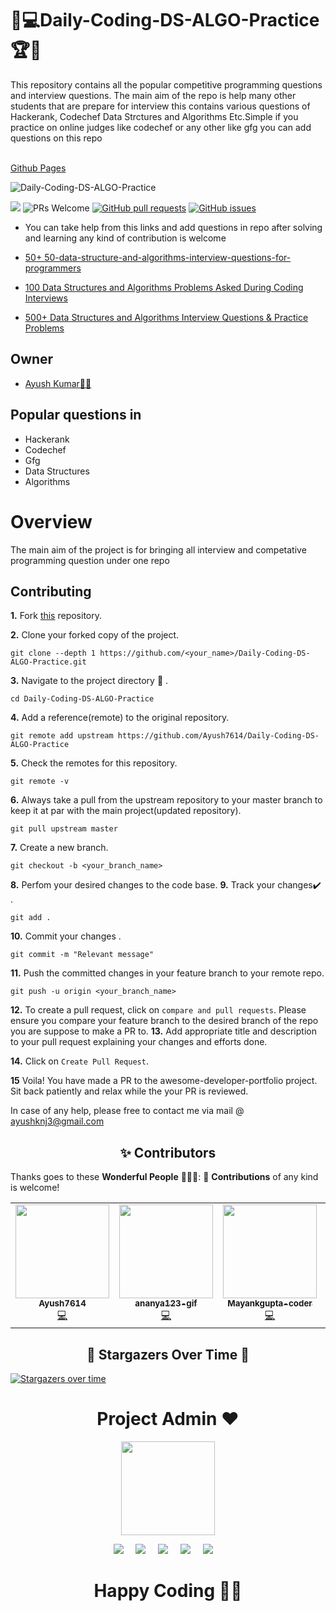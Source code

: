 # 🎯💻Daily-Coding-DS-ALGO-Practice🏆🏅
This repository contains all the popular competitive programming questions and interview questions. The main aim of the repo is help many other students that are prepare for interview this contains various questions of Hackerank, Codechef Data Strctures and Algorithms Etc.Simple if you practice on online judges like codechef or any other like gfg you can add questions on this repo <br><br>

[Github Pages](https://ayush7614.github.io/Daily-Coding-DS-ALGO-Practice/)

![Daily-Coding-DS-ALGO-Practice](https://socialify.git.ci/Ayush7614/Daily-Coding-DS-ALGO-Practice/image?forks=1&issues=1&language=1&owner=1&pattern=Brick%20Wall&pulls=1&stargazers=1&theme=Dark)

<a href="https://github.com/Ayush7614/Daily-Coding-DS-ALGO-Practice/blob/master/LICENSE" target="_blank"><img src="https://img.shields.io/github/license/Ayush7614/Daily-Coding-DS-ALGO-Practice?style=for-the-badge" /></a> <img src="https://img.shields.io/badge/PRs-welcome-brightgreen.svg?style=for-the-badge" alt="PRs Welcome" /> <a href="https://github.com/Ayush7614/Daily-Coding-DS-ALGO-Practice/pulls" target="_blank"><img alt="GitHub pull requests" src="https://img.shields.io/github/issues-pr/Ayush7614/Daily-Coding-DS-ALGO-Practice?style=for-the-badge" /></a> <a href="https://github.com/Ayush7614/Daily-Coding-DS-ALGO-Practice/issues" target="_blank"><img alt="GitHub issues" src="https://img.shields.io/github/issues/Ayush7614/Daily-Coding-DS-ALGO-Practice?style=for-the-badge" /></a> 


* You can take help from this links and add questions in repo after solving and learning any kind of contribution is welcome

* [50+ 50-data-structure-and-algorithms-interview-questions-for-programmers](https://hackernoon.com/50-data-structure-and-algorithms-interview-questions-for-programmers-b4b1ac61f5b0)

* [100 Data Structures and Algorithms Problems Asked During Coding Interviews](https://medium.com/afteracademy/100-data-structures-and-algorithms-problems-asked-during-coding-interviews-269391b8ff8)

* [500+ Data Structures and Algorithms Interview Questions & Practice Problems](https://blog.usejournal.com/500-data-structures-and-algorithms-practice-problems-35afe8a1e222)

## Owner

* [Ayush Kumar👨‍💻](https://github.com/Ayush7614)

## Popular questions in

- Hackerank
- Codechef
- Gfg
- Data Structures
- Algorithms

# Overview

The main aim of the project is for bringing all interview and competative programming question under one repo

## Contributing

**1.**  Fork [this](https://github.com/Ayush7614/Daily-Coding-DS-ALGO-Practice.git) repository.

**2.**  Clone your forked copy of the project.

```
git clone --depth 1 https://github.com/<your_name>/Daily-Coding-DS-ALGO-Practice.git
```

**3.** Navigate to the project directory :file_folder: .

```
cd Daily-Coding-DS-ALGO-Practice

```

**4.** Add a reference(remote) to the original repository.

```
git remote add upstream https://github.com/Ayush7614/Daily-Coding-DS-ALGO-Practice
```

**5.** Check the remotes for this repository.
```
git remote -v
```

**6.** Always take a pull from the upstream repository to your master branch to keep it at par with the main project(updated repository).

```
git pull upstream master
```

**7.** Create a new branch.

```
git checkout -b <your_branch_name>
```

**8.** Perfom your desired changes to the code base.
**9.** Track your changes:heavy_check_mark: .

```
git add . 
```

**10.** Commit your changes .

```
git commit -m "Relevant message"
```

**11.** Push the committed changes in your feature branch to your remote repo.
```
git push -u origin <your_branch_name>
```

**12.** To create a pull request, click on `compare and pull requests`. Please ensure you compare your feature branch to the desired branch of the repo you are suppose to make a PR to.
**13.** Add appropriate title and description to your pull request explaining your changes and efforts done.


**14.** Click on `Create Pull Request`.


**15** Voila! You have made a PR to the awesome-developer-portfolio project. Sit back patiently and relax while the your PR is reviewed. 

 In case of any help, please free to contact me via mail @ ayushknj3@gmail.com
 
<h2 align=center> ✨ Contributors </h2>

Thanks goes to these **Wonderful People** 👨🏻‍💻:      🚀 **Contributions** of any kind is welcome! 

<!-- ALL-CONTRIBUTORS-LIST:START - Do not remove or modify this section -->
<!-- prettier-ignore-start -->
<!-- markdownlint-disable -->
<table>
 <tr>
 <td align="center"><a href="https://github.com/Ayush7614"><img src="https://avatars.githubusercontent.com/u/67006255?s=400&u=c0e16c3bba31328a028cfcca4b1fa7599509f905&v=4" width="150px;" alt=""/><br /><sub><b>Ayush7614</b></sub></a><br /><a href="https://github.com/Ayush7614/Daily-Coding-DS-ALGO-Practice/commits?author=" title="Code">💻</a></td>
<td align="center"><a href="https://github.com/ananya123-gif "><img src="https://avatars.githubusercontent.com/u/65492788?v=4" width="150px;" alt=""/><br /><sub><b>ananya123-gif </b></sub></a><br /><a href="https://github.com/ananya123-gif /Daily-Coding-DS-ALGO-Practice/commits?author=" title="Code">💻</a></td>
<td align="center"><a href="https://github.com/Mayankgupta-coder"><img src="https://avatars.githubusercontent.com/u/65400711?v=4" width="150px;" alt=""/><br /><sub><b>Mayankgupta-coder</b></sub></a><br /><a href="https://github.com/Mayankgupta-coder/Daily-Coding-DS-ALGO-Practice/commits?author=" title="Code">💻</a></td>
<td align="center"><a href="https://github.com/shruti01052002"><img src="https://avatars.githubusercontent.com/u/58552062?v=4" width="150px;" alt=""/><br /><sub><b> shruti01052002 </b></sub></a><br /><a href="https://github.com/ shruti01052002/Daily-Coding-DS-ALGO-Practice/commits?author=" title="Code">💻</a></td>
<td align="center"><a href="https://github.com/VinayakMohite4040"><img src="https://avatars.githubusercontent.com/u/46342321?v=4" width="150px;" alt=""/><br /><sub><b> VinayakMohite4040 </b></sub></a><br /><a href="https://github.com/ VinayakMohite4040/Daily-Coding-DS-ALGO-Practice/commits?author=" title="Code">💻</a></td>
  <td align="center"><a href="https://github.com/prakarsh7695"><img src="https://avatars.githubusercontent.com/u/65502337?v=4" width="150px;" alt=""/><br /><sub><b> prakarsh7695 </b></sub></a><br /><a href="https://github.com/ prakarsh7695/Daily-Coding-DS-ALGO-Practice/commits?author=" title="Code">💻</a></td>

 </tr>
</table>



<h2 align=center> 🌟 Stargazers Over Time 🌟 </h2>

[![Stargazers over time](https://starchart.cc/Ayush7614/Daily-Coding-DS-ALGO-Practice.svg)](https://starchart.cc/Ayush7614/Daily-Coding-DS-ALGO-Practice)

<h1 align=center> Project Admin ❤️ </h1>
<p align="center">
  <a href="https://github.com/Ayush7614"><img src="https://avatars.githubusercontent.com/u/67006255?s=400&u=c0e16c3bba31328a028cfcca4b1fa7599509f905&v=4" width=150px height=150px /></a> 
    
<p align="center">
  <a target="_blank"href="https://www.linkedin.com/in/ayush-kumar-%F0%9F%87%AE%F0%9F%87%B3-984443191/"><img src="https://img.shields.io/badge/linkedin-%230077B5.svg?&style=for-the-badge&logo=linkedin&logoColor=white" /></a>&nbsp;&nbsp;&nbsp;&nbsp;
  <a target="_blank"href="https://twitter.com/AyushKu38757918"><img src="https://img.shields.io/badge/twitter-%231DA1F2.svg?&style=for-the-badge&logo=twitter&logoColor=white" /></a>&nbsp;&nbsp;&nbsp;&nbsp;
  <a href="mailto:ayushknj3@gmail.com?subject=Hello%20Harsh,%20From%20Github"><img src="https://img.shields.io/badge/gmail-%23D14836.svg?&style=for-the-badge&logo=gmail&logoColor=white" /></a>&nbsp;&nbsp;&nbsp;&nbsp;
  <a href="https://www.instagram.com/ayush_msdian/"><img src="https://img.shields.io/badge/instagram-%23D14836.svg?&style=for-the-badge&logo=instagram&logoColor=pink" /></a>&nbsp;&nbsp;&nbsp;&nbsp;
  <a href="https://Ayush7614.hashnode.dev/"><img src="https://img.shields.io/badge/hashnode-%27D1203.svg?&style=for-the-badge&logo=hashnode&logoColor=blue" /></a>&nbsp;&nbsp;&nbsp;&nbsp;
</p>


<h1 align=center>Happy Coding 👨‍💻 </h1>
